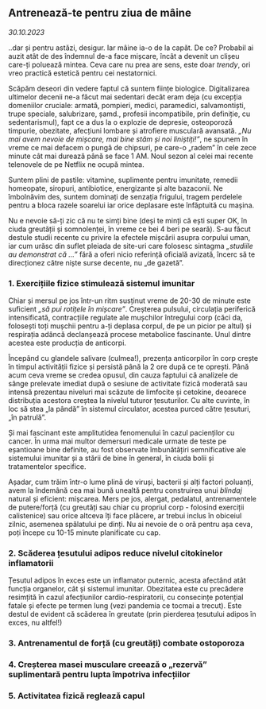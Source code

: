 ## Antrenează-te pentru ziua de mâine

*30.10.2023*

..dar și pentru astăzi, desigur. Iar mâine ia-o de la capăt. De ce? Probabil ai auzit atât de des îndemnul de-a face mișcare, încât a devenit un clișeu care-ți poluează mintea. Ceva care nu prea are sens, este doar *trendy*, ori vreo practică estetică pentru cei nestatornici.

Scăpăm deseori din vedere faptul că suntem ființe biologice. Digitalizarea ultimelor decenii ne-a făcut mai sedentari decât eram deja (cu excepția domeniilor cruciale: armată, pompieri, medici, paramedici, salvamontiști, trupe speciale, salubrizare, șamd., profesii incompatibile, prin definiție, cu sedentarismul), fapt ce a dus la o explozie de depresie, osteoporoză timpurie, obezitate, afecțiuni lombare și atrofiere musculară avansată. *„Nu mai avem nevoie de mișcare, mai bine stăm și noi liniștiți!”*, ne spunem în vreme ce mai defacem o pungă de chipsuri, pe care-o „radem” în cele zece minute cât mai durează până se face 1 AM. Noul sezon al celei mai recente telenovele de pe Netflix ne ocupă mintea. 

Suntem plini de pastile: vitamine, suplimente pentru imunitate, remedii homeopate, siropuri, antibiotice, energizante și alte bazaconii. Ne îmbolnăvim des, suntem dominați de senzația frigului, tragem perdelele pentru a bloca razele soarelui iar orice deplasare este înfăptuită cu mașina. 

Nu e nevoie să-ți zic că nu te simți bine (deși te minți că ești super OK, în ciuda greutății și somnolenței, în vreme ce bei 4 beri pe seară). S-au făcut destule studii recente cu privire la efectele mișcării asupra corpului uman, iar cum urăsc din suflet pleiada de site-uri care folosesc sintagma *„studiile au demonstrat că ...”* fără a oferi nicio referință oficială avizată, încerc să te direcționez către niște surse decente, nu „de gazetă”.

### 1. Exercițiile fizice stimulează sistemul imunitar

Chiar și mersul pe jos într-un ritm susținut vreme de 20-30 de minute este suficient *„să pui rotițele în mișcare”*. Creșterea pulsului, circulația periferică intensificată, contracțiile regulate ale mușchilor întregului corp (căci da, folosești toți mușchii pentru a-ți deplasa corpul, de pe un picior pe altul) și respirația adâncă declanșează procese metabolice fascinante. Unul dintre acestea este producția de anticorpi.

Începând cu glandele salivare (culmea!), prezența anticorpilor în corp crește în timpul activității fizice și persistă până la 2 ore după ce te oprești. Până acum ceva vreme se credea opusul, din cauza faptului că analizele de sânge prelevate imediat după o sesiune de activitate fizică moderată sau intensă prezentau niveluri mai scăzute de limfocite și cetokine, deoarece distribuția acestora creștea la nivelul tuturor țesuturilor. Cu alte cuvinte, în loc să stea „la pândă” în sistemul circulator, acestea purced către țesuturi, „în patrulă”.

Și mai fascinant este amplitutidea fenomenului în cazul pacienților cu cancer. În urma mai multor demersuri medicale urmate de teste pe eșantioane bine definite, au fost observate îmbunătățiri semnificative ale sistemului imunitar și a stării de bine în general, în ciuda bolii și tratamentelor specifice.

Așadar, cum trăim într-o lume plină de viruși, bacterii și alți factori poluanți, avem la îndemână cea mai bună unealtă pentru construirea unui *blindaj* natural și eficient: mișcarea. Mers pe jos, alergat, pedalatul, antrenamentele de putere/forță (cu greutăți sau chiar cu propriul corp - folosind exerciții calistenice) sau orice altceva îți face plăcere, ar trebui inclus în obiceiul zilnic, asemenea spălatului pe dinți. Nu ai nevoie de o oră pentru așa ceva, poți începe cu 10-15 minute planificate cu cap.

### 2. Scăderea țesutului adipos reduce nivelul citokinelor inflamatorii

Țesutul adipos în exces este un inflamator puternic, acesta afectând atât funcția organelor, cât și sistemul imunitar. Obezitatea este cu precădere resimțită în cazul afecțiunilor cardio-respiratorii, cu consecințe potențial fatale și efecte pe termen lung (vezi pandemia ce tocmai a trecut). Este destul de evident că scăderea în greutate (prin pierderea țesutului adipos în exces, nu altfel!)

### 3. Antrenamentul de forță (cu greutăți) combate ostoporoza

### 4. Creșterea masei musculare creează o „rezervă” suplimentară pentru lupta împotriva infecțiilor

### 5. Activitatea fizică reglează capul 

